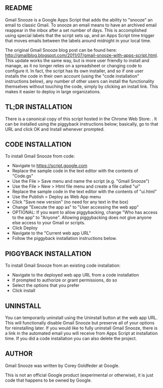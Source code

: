 README
------

Gmail Snooze is a Google Apps Script that adds the ability to
"snooze" an email to classic Gmail. To snooze an email means
to have an archived email reappear in the inbox after a set
number of days. This is accomplished using special labels that
the script sets up, and an Apps Script time trigger that moves
emails between the labels around midnight in your local time.

The original Gmail Snooze blog post can be found here:
http://gmailblog.blogspot.com/2011/07/gmail-snooze-with-apps-script.html.
This update works the same way, but is more user friendly
to install and manage, as it no longer relies on a
spreadsheet or changing code to configure it. In fact, the
script has its own installer, and so if one user installs
the code in their own account (using the "code installation"
instructions below), any number of other users can install the
functionality themselves without touching the code, simply
by clicking an install link. This makes it easier to deploy
in large organizations.


TL;DR INSTALLATION
------------------
There is a canonical copy of this script hosted in the 
Chrome Web Store: <insert canonical script URL here>.
It can be installed using the piggyback instructions
below; basically, go to that URL and click OK and Install
whenever prompted.


CODE INSTALLATION
-----------------
To install Gmail Snooze from code:

 * Navigate to https://script.google.com
 * Replace the sample code in the text editor with the contents of "Code.gs"
 * Use the File > Save menu and name the script (e.g. "Gmail Snooze")
 * Use the File > New > Html file menu and create a file called "ui"
 * Replace the sample code in the text editor with the contents of "ui.html"
 * Use the Publish > Deploy as Web App menu
 * Click "Save new version" (no need for any text in the box)
 * Change "Execute the app as" to "User accessing the web app"
 * OPTIONAL: If you want to allow piggybacking, change "Who has access to the
   app" to "Anyone". Allowing piggybacking does not give anyone else access to
   your Gmail or scripts.
 * Click Deploy
 * Navigate to the "Current web app URL"
 * Follow the piggyback installation instructions below.


PIGGYBACK INSTALLATION
----------------------
To install Gmail Snooze from an existing code installation:

 * Navigate to the deployed web app URL from a code installation
 * If prompted to authorize or grant permissions, do so
 * Select the options that you prefer
 * Click install


UNINSTALL
---------
You can temporarily uninstall using the Uninstall button at the web app URL.
This will functionally disable Gmail Snooze but preserve all of your options
for reinstalling later. If you would like to fully uninstall Gmail Snooze,
there is a link in the automated email you will receive from Apps Script
at installation time. If you did a code installation you can also delete
the project.


AUTHOR
------
Gmail Snooze was written by Corey Goldfeder at Google.

This is not an official Google product (experimental or otherwise), it is just code that happens to be owned by Google.
